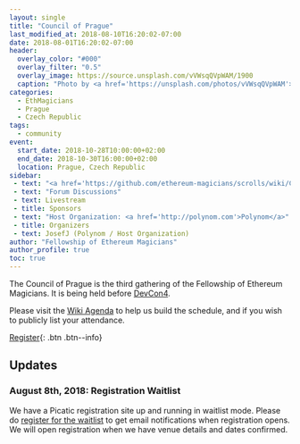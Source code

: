 ```yaml
---
layout: single
title: "Council of Prague"
last_modified_at: 2018-08-10T16:20:02-07:00
date: 2018-08-01T16:20:02-07:00
header:
  overlay_color: "#000"
  overlay_filter: "0.5"
  overlay_image: https://source.unsplash.com/vVWsqQVpWAM/1900
  caption: "Photo by <a href='https://unsplash.com/photos/vVWsqQVpWAM'>JESHOOTS.com on Unsplash</a>"
categories:
  - EthMagicians
  - Prague
  - Czech Republic
tags:
  - community
event:
  start_date: 2018-10-28T10:00:00+02:00
  end_date: 2018-10-30T16:00:00+02:00
  location: Prague, Czech Republic
sidebar:
 - text: "<a href='https://github.com/ethereum-magicians/scrolls/wiki/Council-of-Prague-Agenda'>Wiki Agenda</a>"
 - text: "Forum Discussions"
 - text: Livestream
 - title: Sponsors
 - text: "Host Organization: <a href='http://polynom.com'>Polynom</a>"
 - title: Organizers
 - text: JosefJ (Polynom / Host Organization)
author: "Fellowship of Ethereum Magicians"
author_profile: true
toc: true
---
```


The Council of Prague is the third gathering of the Fellowship of Ethereum Magicians. It is being held before [DevCon4](https://devcon4.ethereum.org).

Please visit the [Wiki Agenda](https://github.com/ethereum-magicians/scrolls/wiki/Council-of-Prague-Agenda) to help us build the schedule, and if you wish to publicly list your attendance.

[Register](https://www.picatic.com/ethmagicians-prague-2018){: .btn .btn--info}

## Updates

### August 8th, 2018: Registration Waitlist

We have a Picatic registration site up and running in waitlist mode. Please do [register for the waitlist](https://www.picatic.com/ethmagicians-prague-2018) to get email notifications when registration opens. We will open registration when we have venue details and dates confirmed.

